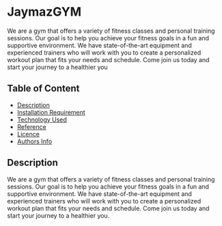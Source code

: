 # JaymazGYM
We are a gym that offers a variety of fitness classes and personal training sessions. Our goal is to help you achieve your fitness goals in a fun and supportive environment. We have state-of-the-art equipment and experienced trainers who will work with you to create a personalized workout plan that fits your needs and schedule. Come join us today and start your journey to a healthier you

## Table of Content

- [Description](#Description)
- [Installation Requirement](#Installation)
- [Technology Used](#Technology-Used)
- [Reference](#Reference)
- [Licence](#LICENSE)
- [Authors Info](#Author-Info)

## Description

We are a gym that offers a variety of fitness classes and personal training sessions. Our goal is to help you achieve your fitness goals in a fun and supportive environment. We have state-of-the-art equipment and experienced trainers who will work with you to create a personalized workout plan that fits your needs and schedule. Come join us today and start your journey to a healthier you.
